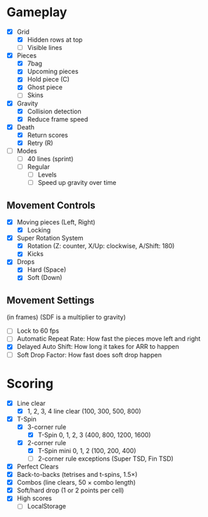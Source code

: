 # Gameplay
- [x] Grid
	- [x] Hidden rows at top
	- [ ] Visible lines
- [x] Pieces
	- [x] 7bag
	- [x] Upcoming pieces
	- [x] Hold piece (C)
	- [x] Ghost piece
	- [ ] Skins
- [x] Gravity
	- [x] Collision detection
	- [x] Reduce frame speed
- [x] Death
	- [x] Return scores
	- [x] Retry (R)
- [ ] Modes
	- [ ] 40 lines (sprint)
	- [ ] Regular
		- [ ] Levels
		- [ ] Speed up gravity over time

## Movement Controls
- [x] Moving pieces (Left, Right)
	- [x] Locking
- [x] Super Rotation System
	- [x] Rotation (Z: counter, X/Up: clockwise, A/Shift: 180)
	- [x] Kicks
- [x] Drops
	- [x] Hard (Space)
	- [x] Soft (Down)

## Movement Settings
(in frames) (SDF is a multiplier to gravity)
- [ ] Lock to 60 fps
- [ ] Automatic Repeat Rate: How fast the pieces move left and right
- [x] Delayed Auto Shift: How long it takes for ARR to happen
- [ ] Soft Drop Factor: How fast does soft drop happen

# Scoring
- [x] Line clear
	- [x] 1, 2, 3, 4 line clear (100, 300, 500, 800)
- [x] T-Spin
	- [x] 3-corner rule
		- [x] T-Spin 0, 1, 2, 3 (400, 800, 1200, 1600)
	- [x] 2-corner rule
		- [x] T-Spin mini 0, 1, 2 (100, 200, 400)
		- [ ] 2-corner rule exceptions (Super TSD, Fin TSD)
- [x] Perfect Clears
- [x] Back-to-backs (tetrises and t-spins, 1.5×)
- [x] Combos (line clears, 50 × combo length)
- [x] Soft/hard drop (1 or 2 points per cell)
- [x] High scores
	- [ ] LocalStorage